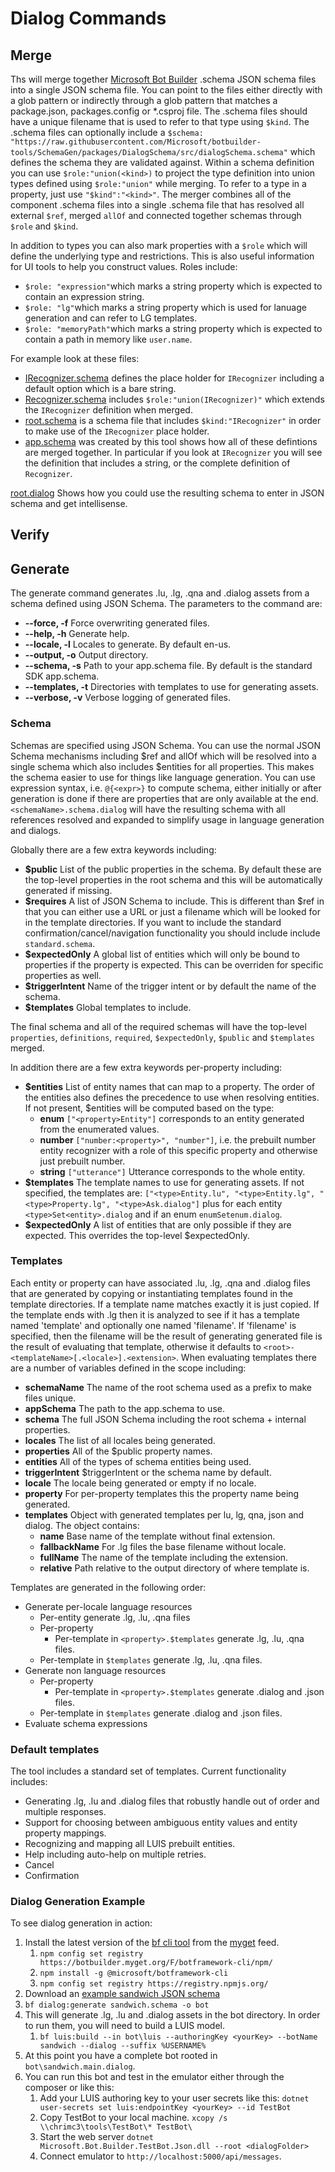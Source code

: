 # Dialog Commands

## Merge

Ths will merge together [Microsoft Bot Builder](https://github.com/Microsoft/BotBuilder) .schema JSON schema files into a single JSON schema file. You can point to the files either directly with a glob pattern or indirectly through a glob pattern that matches a package.json, packages.config or \*.csproj file. The .schema files should have a unique filename that is used to refer to that type using `$kind`. The .schema files can optionally include a `$schema: "https://raw.githubusercontent.com/Microsoft/botbuilder-tools/SchemaGen/packages/DialogSchema/src/dialogSchema.schema"` which defines the schema they are validated against. Within a schema definition you can use `$role:"union(<kind>)` to project the type definition into union types defined using `$role:"union"` while merging. To refer to a type in a property, just use `"$kind":"<kind>"`. The merger combines all of the component .schema files into a single .schema file that has resolved all external `$ref`, merged `allOf` and connected together schemas through `$role` and `$kind`.

In addition to types you can also mark properties with a `$role` which will define the underlying type and restrictions. This is also useful information for UI tools to help you construct values. Roles include:

- `$role: "expression"`which marks a string property which is expected to contain an expression string.
- `$role: "lg"`which marks a string property which is used for lanuage generation and can refer to LG templates.
- `$role: "memoryPath"`which marks a string property which is expected to contain a path in memory like `user.name`.

For example look at these files:

- [IRecognizer.schema](test/schemas/IRecognizer.schema) defines the place holder for `IRecognizer` including a default option which is a bare string.
- [Recognizer.schema](test/schemas/Recognizer.schema) includes `$role:"union(IRecognizer)"` which extends the `IRecognizer` definition when merged.
- [root.schema](test/schemas/root.schema) is a schema file that includes `$kind:"IRecognizer"` in order to make use of the `IRecognizer` place holder.
- [app.schema](test/examples/app.schema) was created by this tool shows how all of these defintions are merged together. In particular if you look at `IRecognizer` you will see the definition that includes a string, or the complete definition of `Recognizer`.

[root.dialog](test/examples/root.dialog) Shows how you could use the resulting schema to enter in JSON schema and get intellisense.

## Verify

## Generate

The generate command generates .lu, .lg, .qna and .dialog assets from a schema defined using JSON Schema. The parameters to the command are:

- **--force, -f** Force overwriting generated files.
- **--help, -h** Generate help.
- **--locale, -l** Locales to generate. By default en-us.
- **--output, -o** Output directory.
- **--schema, -s** Path to your app.schema file. By default is the standard SDK app.schema.
- **--templates, -t** Directories with templates to use for generating assets.
- **--verbose, -v** Verbose logging of generated files.

### Schema

Schemas are specified using JSON Schema. You can use the normal JSON Schema mechanisms including \$ref and allOf which will be resolved into a single schema which also includes $entities for all properties. This makes the schema easier to use for things like language generation. You can  use expression syntax, i.e. `@{<expr>}` to compute schema, either initially or after generation is done if there are properties that are only available at the end. `<schemaName>.schema.dialog` will have the resulting schema with all references resolved and expanded to simplify usage in language generation and dialogs.

Globally there are a few extra keywords including:
- **\$public** List of the public properties in the schema. By default these are the top-level properties in the root schema and this will be automatically generated if missing.
- **\$requires** A list of JSON Schema to include.  This is different than $ref in that you can either use a URL or just a filename which will be looked for in the template directories.  If you want to include the standard confirmation/cancel/navigation functionality you should include include `standard.schema`.
- **\$expectedOnly** A global list of entities which will only be bound to properties if the property is expected.  This can be overriden for specific properties as well.
- **\$triggerIntent** Name of the trigger intent or by default the name of the schema.
- **\$templates** Global templates to include.

 The final schema and all of the required schemas will have the top-level `properties`, `definitions`, `required`, `$expectedOnly`, `$public` and `$templates` merged.  

In addition there are a few extra keywords per-property including:
- **\$entities** List of entity names that can map to a property. The order of the entities also defines the precedence to use when resolving entities. If not present, \$entities will be computed based on the type: 
  - **enum** `["<property>Entity"]` corresponds to an entity generated from the enumerated values.
  - **number** `["number:<property>", "number"]`, i.e. the prebuilt number entity recognizer with a role of this specific property and otherwise just prebuilt number.
  - **string** `["utterance"]` Utterance corresponds to the whole entity.
- **\$templates** The template names to use for generating assets. If not specified, the templates are: `["<type>Entity.lu", "<type>Entity.lg", "<type>Property.lg", "<type>Ask.dialog"]` plus for each entity `<type>Set<entity>.dialog` and if an enum `enumSetenum.dialog`.
- **\$expectedOnly** A list of entities that are only possible if they are expected.  This overrides the top-level \$expectedOnly.

### Templates

Each entity or property can have associated .lu, .lg, .qna and .dialog files that are generated by
copying or instantiating templates found in the template directories. If a template name matches exactly it is just copied. If the template ends with .lg then it is analyzed to see if it has a template named 'template' and optionally one named 'filename'. If 'filename' is specified, then the filename will be the result of generating generated file is the result of evaluating that template, otherwise it defaults to `<root>-<templateName>[.<locale>].<extension>`. When evaluating templates there are a number of variables defined in the scope including:

- **schemaName** The name of the root schema used as a prefix to make files unique.
- **appSchema** The path to the app.schema to use.
- **schema** The full JSON Schema including the root schema + internal properties.
- **locales** The list of all locales being generated.
- **properties** All of the $public property names.
- **entities** All of the types of schema entities being used.
- **triggerIntent** \$triggerIntent or the schema name by default.
- **locale** The locale being generated or empty if no locale.
- **property** For per-property templates this the property name being generated.
- **templates** Object with generated templates per lu, lg, qna, json and dialog. The object contains:
  - **name** Base name of the template without final extension.
  - **fallbackName** For .lg files the base filename without locale.
  - **fullName** The name of the template including the extension.
  - **relative** Path relative to the output directory of where template is.

Templates are generated in the following order:

- Generate per-locale language resources
  - Per-entity generate .lg, .lu, .qna files
  - Per-property
    - Per-template in `<property>.$templates` generate .lg, .lu, .qna files.
  - Per-template in `$templates` generate .lg, .lu, .qna files.
- Generate non language resources
  - Per-property
    - Per-template in `<property>.$templates` generate .dialog and .json files.
  - Per-template in `$templates` generate .dialog and .json files.
- Evaluate schema expressions

### Default templates
The tool includes a standard set of templates.  Current functionality includes:
- Generating .lg, .lu and .dialog files that robustly handle out of order and multiple responses.
- Support for choosing between ambiguous entity values and entity property mappings.
- Recognizing and mapping all LUIS prebuilt entities.
- Help including auto-help on multiple retries.
- Cancel
- Confirmation

### Dialog Generation Example
To see dialog generation in action:
1. Install the latest version of the [bf cli tool](https://github.com/microsoft/botframework-cli) from the [myget](https://botbuilder.myget.org/gallery) feed.  
   1.  `npm config set registry https://botbuilder.myget.org/F/botframework-cli/npm/`
   2.  `npm install -g @microsoft/botframework-cli`
   3.  `npm config set registry https://registry.npmjs.org/`
3. Download an [example sandwich JSON schema](https://raw.githubusercontent.com/microsoft/botframework-cli/master/packages/dialog/test/commands/dialog/forms/sandwich.schema)
4. `bf dialog:generate sandwich.schema -o bot`
5. This will generate .lg, .lu and .dialog assets in the bot directory.  In order to run them, you will need to build a LUIS model.
   1. `bf luis:build --in bot\luis --authoringKey <yourKey> --botName sandwich --dialog --suffix %USERNAME%`
6. At this point you have a complete bot rooted in `bot\sandwich.main.dialog`.
7. You can run this bot and test in the emulator either through the composer or like this:
   1. Add your LUIS authoring key to your user secrets like this: `dotnet user-secrets set luis:endpointKey <yourKey> --id TestBot`
   2. Copy TestBot to your local machine. `xcopy /s \\chrimc3\tools\TestBot\* TestBot\`
   3. Start the web server `dotnet Microsoft.Bot.Builder.TestBot.Json.dll --root <dialogFolder>`
   4. Connect emulator to `http://localhost:5000/api/messages`.
